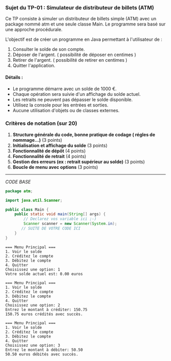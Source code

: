 ### Sujet du TP-01 : Simulateur de distributeur de billets (ATM)  
Ce TP consiste à simuler un distributeur de billets simple (ATM) avec un package nommé atm et une seule classe Main. Le programme sera basé sur une approche procédurale.    

L'objectif est de créer un programme en Java permettant à l'utilisateur de :
1. Consulter le solde de son compte.
2. Déposer de l'argent. ( possibilité de déposer en centimes )
3. Retirer de l'argent. ( possibilité de retirer en centimes )
4. Quitter l'application.

#### Détails :
- Le programme démarre avec un solde de 1000 €.
- Chaque opération sera suivie d'un affichage du solde actuel.
- Les retraits ne peuvent pas dépasser le solde disponible.
- Utilisez la console pour les entrées et sorties.
- Aucune utilisation d'objets ou de classes externes.

### Critères de notation (sur 20)
1. **Structure générale du code, bonne pratique de codage ( régles de nommage...)** (3 points)
2. **Initialisation et affichage du solde** (3 points)
3. **Fonctionnalité de dépôt** (4 points)
4. **Fonctionnalité de retrait** (4 points)
5. **Gestion des erreurs (ex : retrait supérieur au solde)** (3 points)
6. **Boucle de menu avec options** (3 points)

----
*CODE BASE*

```java
package atm;

import java.util.Scanner;

public class Main {
    public static void main(String[] args) {
        // Declarez vos variable ici ;-)
        Scanner scanner = new Scanner(System.in);
       // SUITE DE VOTRE CODE ICI
    }
}
```


  
```
=== Menu Principal ===
1. Voir le solde
2. Créditez le compte
3. Débitez le compte
4. Quitter
Choisissez une option: 1
Votre solde actuel est: 0.00 euros

=== Menu Principal ===
1. Voir le solde
2. Créditez le compte
3. Débitez le compte
4. Quitter
Choisissez une option: 2
Entrez le montant à créditer: 150.75
150.75 euros crédités avec succès.

=== Menu Principal ===
1. Voir le solde
2. Créditez le compte
3. Débitez le compte
4. Quitter
Choisissez une option: 3
Entrez le montant à débiter: 50.50
50.50 euros débités avec succès.
```
